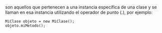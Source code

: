 
son aquellos que pertenecen a una instancia específica de una clase y se llaman en esa instancia utilizando el operador de punto (.), por ejemplo:

```
MiClase objeto = new MiClase();
objeto.miMetodo();
```
